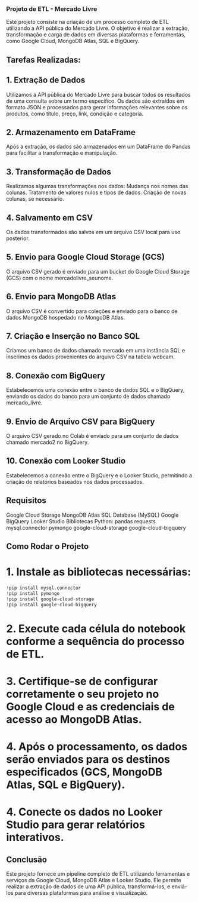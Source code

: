 ### Projeto de ETL - Mercado Livre
Este projeto consiste na criação de um processo completo de ETL utilizando a API pública do Mercado Livre. O objetivo é realizar a extração, transformação e carga de dados em diversas plataformas e ferramentas, como Google Cloud, MongoDB Atlas, SQL e BigQuery.

## Tarefas Realizadas:

## 1. Extração de Dados
Utilizamos a API pública do Mercado Livre para buscar todos os resultados de uma consulta sobre um termo específico.
Os dados são extraídos em formato JSON e processados para gerar informações relevantes sobre os produtos, como título, preço, link, condição e categoria.

## 2. Armazenamento em DataFrame
Após a extração, os dados são armazenados em um DataFrame do Pandas para facilitar a transformação e manipulação.

## 3. Transformação de Dados
Realizamos algumas transformações nos dados:
Mudança nos nomes das colunas.
Tratamento de valores nulos e tipos de dados.
Criação de novas colunas, se necessário.

## 4. Salvamento em CSV
Os dados transformados são salvos em um arquivo CSV local para uso posterior.

## 5. Envio para Google Cloud Storage (GCS)
O arquivo CSV gerado é enviado para um bucket do Google Cloud Storage (GCS) com o nome mercadolivre_seunome.

## 6. Envio para MongoDB Atlas
O arquivo CSV é convertido para coleções e enviado para o banco de dados MongoDB hospedado no MongoDB Atlas.

## 7. Criação e Inserção no Banco SQL
Criamos um banco de dados chamado mercado em uma instância SQL e inserimos os dados provenientes do arquivo CSV na tabela webcam.

## 8. Conexão com BigQuery
Estabelecemos uma conexão entre o banco de dados SQL e o BigQuery, enviando os dados do banco para um conjunto de dados chamado mercado_livre.
## 9. Envio de Arquivo CSV para BigQuery
O arquivo CSV gerado no Colab é enviado para um conjunto de dados chamado mercado2 no BigQuery.

## 10. Conexão com Looker Studio
Estabelecemos a conexão entre o BigQuery e o Looker Studio, permitindo a criação de relatórios baseados nos dados processados.

## Requisitos
Google Cloud Storage
MongoDB Atlas
SQL Database (MySQL)
Google BigQuery
Looker Studio
Bibliotecas Python:
pandas
requests
mysql.connector
pymongo
google-cloud-storage
google-cloud-bigquery


## Como Rodar o Projeto

# 1. Instale as bibliotecas necessárias:

```python
!pip install mysql.connector
!pip install pymongo
!pip install google-cloud-storage
!pip install google-cloud-bigquery

```
# 2. Execute cada célula do notebook conforme a sequência do processo de ETL.
# 3. Certifique-se de configurar corretamente o seu projeto no Google Cloud e as credenciais de acesso ao MongoDB Atlas.

# 4. Após o processamento, os dados serão enviados para os destinos especificados (GCS, MongoDB Atlas, SQL e BigQuery).

# 4. Conecte os dados no Looker Studio para gerar relatórios interativos.

## Conclusão
Este projeto fornece um pipeline completo de ETL utilizando ferramentas e serviços da Google Cloud, MongoDB Atlas e Looker Studio. Ele permite realizar a extração de dados de uma API pública, transformá-los, e enviá-los para diversas plataformas para análise e visualização.